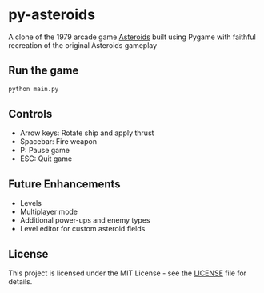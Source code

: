 # py-asteroids

A clone of the 1979 arcade game [Asteroids](https://en.wikipedia.org/wiki/Asteroids_(video_game)) built using Pygame with faithful recreation of the original Asteroids gameplay

## Run the game
```bash
python main.py
```

## Controls

- Arrow keys: Rotate ship and apply thrust
- Spacebar: Fire weapon
- P: Pause game
- ESC: Quit game

## Future Enhancements

- Levels
- Multiplayer mode
- Additional power-ups and enemy types
- Level editor for custom asteroid fields

## License

This project is licensed under the MIT License - see the [LICENSE](LICENSE) file for details.
